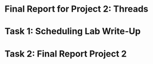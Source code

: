 Final Report for Project 2: Threads
===================================
# Task 1: Scheduling Lab Write-Up



# Task 2: Final Report Project 2


